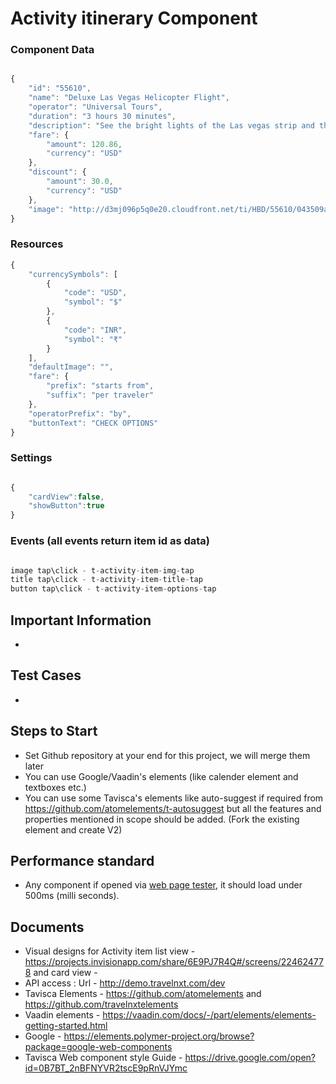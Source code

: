 # Activity itinerary Component

### Component Data

```javascript

{
    "id": "55610",
    "name": "Deluxe Las Vegas Helicopter Flight",
    "operator": "Universal Tours",
    "duration": "3 hours 30 minutes",
    "description": "See the bright lights of the Las vegas strip and the surrounding region in 15-minute helicopter flight",
    "fare": {
        "amount": 120.86,
        "currency": "USD"
    },
    "discount": {
        "amount": 30.0,
        "currency": "USD"
    },
    "image": "http://d3mj096p5q0e20.cloudfront.net/ti/HBD/55610/043509a_hb_a_001.jpg"
}

```

### Resources

```javascript
{
    "currencySymbols": [
        {
            "code": "USD",
            "symbol": "$"
        },
        {
            "code": "INR",
            "symbol": "₹"
        }
    ],
    "defaultImage": "",
    "fare": {
        "prefix": "starts from",
        "suffix": "per traveler"
    },
    "operatorPrefix": "by",
    "buttonText": "CHECK OPTIONS"
}

```

### Settings

```javascript

{
    "cardView":false,
    "showButton":true
}


```

### Events (all events return item id as data)

```javascript

image tap\click - t-activity-item-img-tap
title tap\click - t-activity-item-title-tap
button tap\click - t-activity-item-options-tap

```

## Important Information

- 


## Test Cases

- 

## Steps to Start
- Set Github repository at your end for this project, we will merge them later
- You can use Google/Vaadin's elements (like calender element and textboxes etc.)
- You can use some Tavisca's elements like auto-suggest if required from https://github.com/atomelements/t-autosuggest but all the features and properties mentioned in scope should be added. (Fork the existing element and create V2)

## Performance standard
- Any component if opened via [web page tester](https://www.webpagetest.org/), it should load under 500ms (milli seconds).

## Documents
- Visual designs for Activity item list view - https://projects.invisionapp.com/share/6E9PJ7R4Q#/screens/224624778 and card view - 
- API access : Url - http://demo.travelnxt.com/dev
- Tavisca Elements - https://github.com/atomelements and https://github.com/travelnxtelements
- Vaadin elements - https://vaadin.com/docs/-/part/elements/elements-getting-started.html
- Google - https://elements.polymer-project.org/browse?package=google-web-components
- Tavisca Web component style Guide - https://drive.google.com/open?id=0B7BT_2nBFNYVR2tscE9pRnVJYmc

